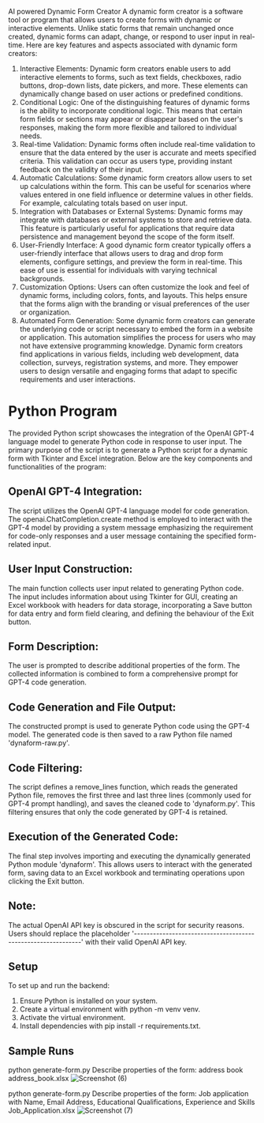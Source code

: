 AI powered Dynamic Form Creator
A dynamic form creator is a software tool or program that allows users to create forms with dynamic or interactive elements. Unlike static forms that remain unchanged once created, dynamic forms can adapt, change, or respond to user input in real-time. Here are key features and aspects associated with dynamic form creators:
1.	Interactive Elements: Dynamic form creators enable users to add interactive elements to forms, such as text fields, checkboxes, radio buttons, drop-down lists, date pickers, and more. These elements can dynamically change based on user actions or predefined conditions.
2.	Conditional Logic: One of the distinguishing features of dynamic forms is the ability to incorporate conditional logic. This means that certain form fields or sections may appear or disappear based on the user's responses, making the form more flexible and tailored to individual needs.
3.	Real-time Validation: Dynamic forms often include real-time validation to ensure that the data entered by the user is accurate and meets specified criteria. This validation can occur as users type, providing instant feedback on the validity of their input.
4.	Automatic Calculations: Some dynamic form creators allow users to set up calculations within the form. This can be useful for scenarios where values entered in one field influence or determine values in other fields. For example, calculating totals based on user input.
5.	Integration with Databases or External Systems: Dynamic forms may integrate with databases or external systems to store and retrieve data. This feature is particularly useful for applications that require data persistence and management beyond the scope of the form itself.
6.	User-Friendly Interface: A good dynamic form creator typically offers a user-friendly interface that allows users to drag and drop form elements, configure settings, and preview the form in real-time. This ease of use is essential for individuals with varying technical backgrounds.
7.	Customization Options: Users can often customize the look and feel of dynamic forms, including colors, fonts, and layouts. This helps ensure that the forms align with the branding or visual preferences of the user or organization.
8.	Automated Form Generation: Some dynamic form creators can generate the underlying code or script necessary to embed the form in a website or application. This automation simplifies the process for users who may not have extensive programming knowledge.
Dynamic form creators find applications in various fields, including web development, data collection, surveys, registration systems, and more. They empower users to design versatile and engaging forms that adapt to specific requirements and user interactions.

# Python Program 
The provided Python script showcases the integration of the OpenAI GPT-4 language model to generate Python code in response to user input. The primary purpose of the script is to generate a Python script for a dynamic form with Tkinter and Excel integration. Below are the key components and functionalities of the program:
## OpenAI GPT-4 Integration: 
The script utilizes the OpenAI GPT-4 language model for code generation. The openai.ChatCompletion.create method is employed to interact with the GPT-4 model by providing a system message emphasizing the requirement for code-only responses and a user message containing the specified form-related input.
## User Input Construction: 
The main function collects user input related to generating Python code. The input includes information about using Tkinter for GUI, creating an Excel workbook with headers for data storage, incorporating a Save button for data entry and form field clearing, and defining the behaviour of the Exit button.
## Form Description: 
The user is prompted to describe additional properties of the form. The collected information is combined to form a comprehensive prompt for GPT-4 code generation.
## Code Generation and File Output: 
The constructed prompt is used to generate Python code using the GPT-4 model. The generated code is then saved to a raw Python file named 'dynaform-raw.py'.
## Code Filtering: 
The script defines a remove_lines function, which reads the generated Python file, removes the first three and last three lines (commonly used for GPT-4 prompt handling), and saves the cleaned code to 'dynaform.py'. This filtering ensures that only the code generated by GPT-4 is retained.

## Execution of the Generated Code: 

The final step involves importing and executing the dynamically generated Python module 'dynaform'. This allows users to interact with the generated form, saving data to an Excel workbook and terminating operations upon clicking the Exit button.
## Note: 
The actual OpenAI API key is obscured in the script for security reasons. Users should replace the placeholder '-------------------------------------------------------------' with their valid OpenAI API key. 
## Setup
To set up and run the backend:
1. Ensure Python is installed on your system.
2. Create a virtual environment with python -m venv venv.
3. Activate the virtual environment.
4. Install dependencies with pip install -r requirements.txt.
## Sample Runs
python generate-form.py
Describe properties of the form: address book
address_book.xlsx
![Screenshot (6)](https://github.com/gopakumar1959/AI-Powered-Form-Creator/assets/127804995/ae688c90-6f8e-4f53-afc8-0b8e15fb268a)

python generate-form.py
Describe properties of the form:  Job application with Name, Email Address, Educational Qualifications, Experience and Skills
Job_Application.xlsx
![Screenshot (7)](https://github.com/gopakumar1959/AI-Powered-Form-Creator/assets/127804995/b01bccaf-ba6f-4ed5-9451-0358b57e383f)


